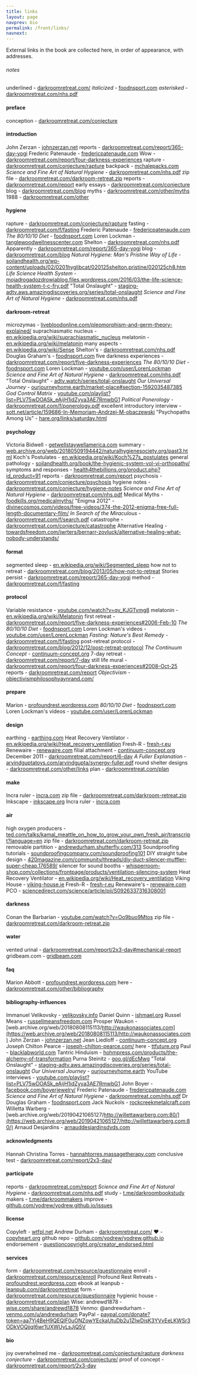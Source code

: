 ```yaml
---
title: links
layout: page
navprev: bio
permalink: /front/links/
navnext: 
---
```


External links in the book are collected here, in order of appearance, with addresses.

###### notes

underlined - [darkroomretreat.com/](https://darkroomretreat.com/)
*italicized* - [foodnsport.com](https://foodnsport.com)
*asterisked* - [darkroomretreat.com/nhs.pdf](https://darkroomretreat.com/nhs.pdf)

#### preface

conception - [darkroomretreat.com/conjecture](https://darkroomretreat.com/conjecture)

#### introduction

John Zerzan - [johnzerzan.net](https://johnzerzan.net)
reports - [darkroomretreat.com/report/365-day-yogi](https://darkroomretreat.com/report/365-day-yogi)
Frederic Patenaude - [fredericpatenaude.com](https://fredericpatenaude.com)
Wow - [darkroomretreat.com/report/four-darkness-experiences](https://darkroomretreat.com/report/four-darkness-experiences)
rapture - [darkroomretreat.com/conjecture/rapture](https://darkroomretreat.com/conjecture/rapture)
backpack - [mchalepacks.com](https://mchalepacks.com)
*Science and Fine Art of Natural Hygiene* - [darkroomretreat.com/nhs.pdf](https://darkroomretreat.com/nhs.pdf)
zip file - [darkroomretreat.com/darkroom-retreat.zip](https://darkroomretreat.com/darkroom-retreat.zip)
reports - [darkroomretreat.com/report](https://darkroomretreat.com/report)
early essays - [darkroomretreat.com/conjecture](https://darkroomretreat.com/conjecture)
blog - [darkroomretreat.com/blog](https://darkroomretreat.com/blog)
myths - [darkroomretreat.com/other/myths](https://darkroomretreat.com/other/myths)
1988 - [darkroomretreat.com/other](https://darkroomretreat.com/other)

#### hygiene

rapture - [darkroomretreat.com/conjecture/rapture](https://darkroomretreat.com/conjecture/rapture)
fasting - [darkroomretreat.com/f/fasting](https://darkroomretreat.com/f/fasting)
Frederic Patenaude - [fredericpatenaude.com](https://fredericpatenaude.com)
*The 80/10/10 Diet* - [foodnsport.com](https://foodnsport.com)
Loren Lockman - [tanglewoodwellnesscenter.com](https://tanglewoodwellnesscenter.com)
Shelton - [darkroomretreat.com/nhs.pdf](https://darkroomretreat.com/nhs.pdf)
Apparently - [darkroomretreat.com/report/365-day-yogi](https://darkroomretreat.com/report/365-day-yogi)
blog - [darkroomretreat.com/blog](https://darkroomretreat.com/blog)
*Natural Hygiene: Man's Pristine Way of Life* - [soilandhealth.org/wp-content/uploads/02/0201hyglibcat/020125shelton.pristine/020125ch8.htm](https://soilandhealth.org/wp-content/uploads/02/0201hyglibcat/020125shelton.pristine/020125ch8.htm)
*Life Science Health System* - [mojadrogadozdrowiablog.files.wordpress.com/2016/03/the-life-science-health-system-t-c-fry.pdf](https://mojadrogadozdrowiablog.files.wordpress.com/2016/03/the-life-science-health-system-t-c-fry.pdf)
"Total Onslaught" - [staging-adtv.aws.amazingdiscoveries.org/series/total-onslaught](https://staging-adtv.aws.amazingdiscoveries.org/series/total-onslaught)
*Science and Fine Art of Natural Hygiene* - [darkroomretreat.com/nhs.pdf](https://darkroomretreat.com/nhs.pdf)

#### darkroom-retreat

microzymas - [livebloodonline.com/pleomorphism-and-germ-theory-explained/](https://livebloodonline.com/pleomorphism-and-germ-theory-explained/)
suprachiasmatic nucleus - [en.wikipedia.org/wiki/suprachiasmatic_nucleus](https://en.wikipedia.org/wiki/suprachiasmatic_nucleus)
melatonin - [en.wikipedia.org/wiki/melatonin](https://en.wikipedia.org/wiki/melatonin)
many aspects - [en.wikipedia.org/wiki/Sense](https://en.wikipedia.org/wiki/Sense)
Shelton's - [darkroomretreat.com/nhs.pdf](https://darkroomretreat.com/nhs.pdf)
Douglas Graham's - [foodnsport.com](https://foodnsport.com)
five darkness experiences - [darkroomretreat.com/report/five-darkness-experiences](https://darkroomretreat.com/report/five-darkness-experiences)
*The 80/10/10 Diet* - [foodnsport.com](https://foodnsport.com)
Loren Lockman - [youtube.com/user/LorenLockman](https://www.youtube.com/user/LorenLockman)
*Science and Fine Art of Natural Hygiene* - [darkroomretreat.com/nhs.pdf](https://darkroomretreat.com/nhs.pdf)
"Total Onslaught" - [adtv.watch/series/total-onslaught](https://adtv.watch/series/total-onslaught)
*Our Universal Journey* - [ourjourneyhome.earth/market-place#section-1592035487385](https://www.ourjourneyhome.earth/market-place#section-1592035487385)
*God Control Matrix* - [youtube.com/playlist?list=PLV75wDOASk_eAijH1idZyya3AE7RmwbG1](https://youtube.com/playlist?list=PLV75wDOASk_eAijH1idZyya3AE7RmwbG1)
*Political Ponerology* - [darkroomretreat.com/f/ponerology.pdf](https://darkroomretreat.com/f/ponerology.pdf)
excellent introductory interview - [sott.net/article/159686-In-Memoriam-Andrzej-M-obaczewski](https://www.sott.net/article/159686-In-Memoriam-Andrzej-M-obaczewski)
"Psychopaths Among Us" - [hare.org/links/saturday.html](http://www.hare.org/links/saturday.html)

#### psychology

Victoria Bidwell - [getwellstaywellamerica.com](https://getwellstaywellamerica.com)
summary - [web.archive.org/web/20180509194442/naturalhygienesociety.org/past3.html](https://web.archive.org/web/20180509194442/naturalhygienesociety.org/past3.html)
Koch's Postulates - [en.wikipedia.org/wiki/Koch%27s_postulates](https://en.wikipedia.org/wiki/Koch%27s_postulates)
general pathology - [soilandhealth.org/book/the-hygienic-system-vol-vi-orthopathy/](https://soilandhealth.org/book/the-hygienic-system-vol-vi-orthopathy/)
symptoms and responses - [health4thebillions.org/product.php?id_product=91](https://health4thebillions.org/product.php?id_product=91)
reports - [darkroomretreat.com/report](https://darkroomretreat.com/report)
psychosis - [darkroomretreat.com/conjecture/psychosis](https://darkroomretreat.com/conjecture/psychosis)
hygiene notes - [darkroomretreat.com/conjecture/hygiene-notes](https://darkroomretreat.com/conjecture/hygiene-notes)
*Science and Fine Art of Natural Hygiene* - [darkroomretreat.com/nhs.pdf](https://darkroomretreat.com/nhs.pdf)
Medical Myths - [foodkills.org/medicalmyths/](https://foodkills.org/medicalmyths/)
"Enigma 2012" - [divinecosmos.com/videos/free-videos/374-the-2012-enigma-free-full-length-documentary-film/](https://divinecosmos.com/videos/free-videos/374-the-2012-enigma-free-full-length-documentary-film/)
*In Search of the Miraculous* - [darkroomretreat.com/f/search.pdf](https://darkroomretreat.com/f/search.pdf)
catastrophe - [darkroomretreat.com/conjecture/catastrophe](https://darkroomretreat.com/conjecture/catastrophe)
Alternative Healing - [towardsfreedom.com/iwrters/bernarr-zovluck/alternative-healing-what-nobody-understands/](http://towardsfreedom.com/iwrters/bernarr-zovluck/alternative-healing-what-nobody-understands/)

#### format

segmented sleep - [en.wikipedia.org/wiki/Segmented_sleep](https://en.wikipedia.org/wiki/Segmented_sleep)
how not to retreat - [darkroomretreat.com/blog/2013/05/how-not-to-retreat](https://darkroomretreat.com/blog/2013/05/how-not-to-retreat)
Stories persist - [darkroomretreat.com/report/365-day-yogi](https://darkroomretreat.com/report/365-day-yogi)
method - [darkroomretreat.com/f/fasting](https://darkroomretreat.com/f/fasting)

#### protocol

Variable resistance - [youtube.com/watch?v=qv_KJGTvmg8](https://www.youtube.com/watch?v=qv_KJGTvmg8)
melatonin - [en.wikipedia.org/wiki/Melatonin‎](https://en.wikipedia.org/wiki/Melatonin‎)
first retreat - [darkroomretreat.com/report/five-darkness-experiences#2006-Feb-10](https://darkroomretreat.com/report/five-darkness-experiences#2006-Feb-10)
*The 80/10/10 Diet* - [foodnsport.com](https://foodnsport.com)
Loren Lockman's videos - [youtube.com/user/LorenLockman](https://youtube.com/user/LorenLockman)
*Fasting: Nature's Best Remedy* - [darkroomretreat.com/f/fasting](https://darkroomretreat.com/f/fasting)
post-retreat protocol - [darkroomretreat.com/blog/2012/12/post-retreat-protocol](https://darkroomretreat.com/blog/2012/12/post-retreat-protocol)
*The Continuum Concept* - [continuum-concept.org](https://continuum-concept.org)
7-day retreat - [darkroomretreat.com/report/7-day](https://darkroomretreat.com/report/7-day)
still life mural - [darkroomretreat.com/report/four-darkness-experiences#2008-Oct-25](https://darkroomretreat.com/report/four-darkness-experiences#2008-Oct-25)
reports - [darkroomretreat.com/report](https://darkroomretreat.com/report)
*Objectivism* - [objectivismphilosophyaynrand.com/](https://objectivismphilosophyaynrand.com/)

#### prepare

Marion - [profoundrest.wordpress.com](https://profoundrest.wordpress.com)
*80/10/10 Diet* - [foodnsport.com](https://foodnsport.com)
Loren Lockman's videos - [youtube.com/user/LorenLockman](https://www.youtube.com/user/LorenLockman)

#### design

earthing - [earthing.com](https://earthing.com)
Heat Recovery Ventilator - [en.wikipedia.org/wiki/Heat_recovery_ventilation](https://en.wikipedia.org/wiki/Heat_recovery_ventilation)
Fresh-R - [fresh-r.eu](https://fresh-r.eu)
Renewaire - [renewaire.com](https://www.renewaire.com)
filial attachment - [continuum-concept.org](https://continuum-concept.org)
December 2011 - [darkroomretreat.com/report/6-day](https://darkroomretreat.com/report/6-day)
*A Fuller Explanation* - [arvindguptatoys.com/arvindgupta/synergy-fuller.pdf](https://www.arvindguptatoys.com/arvindgupta/synergy-fuller.pdf)
round shelter designs - [darkroomretreat.com/other/links](https://darkroomretreat.com/other/links)
plan - [darkroomretreat.com/plan](https://darkroomretreat.com/plan)

#### make

Incra ruler - [incra.com](https://www.incra.com)
zip file - [darkroomretreat.com/darkroom-retreat.zip](https://darkroomretreat.com/darkroom-retreat.zip)
Inkscape - [inkscape.org](https://inkscape.org)
Incra ruler - [incra.com](https://incra.com)

#### air

high oxygen producers - [ted.com/talks/kamal_meattle_on_how_to_grow_your_own_fresh_air/transcript?language=en](https://www.ted.com/talks/kamal_meattle_on_how_to_grow_your_own_fresh_air/transcript?language=en)
zip file - [darkroomretreat.com/darkroom-retreat.zip](https://darkroomretreat.com/darkroom-retreat.zip)
removable partition - [andrewdurham.shutterfly.com/313](https://andrewdurham.shutterfly.com/313)
Soundproofing tutorials - [soundproofingcompany.com/soundproofing101](https://www.soundproofingcompany.com/soundproofing101)
DIY straight tube design - [420magazine.com/community/threads/diy-duct-silencer-muffler-super-cheap.176589/](https://www.420magazine.com/community/threads/diy-duct-silencer-muffler-super-cheap.176589/)
silencer for sound booths - [whisperroom-shop.com/collections/frontpage/products/ventilation-silencing-system](https://whisperroom-shop.com/collections/frontpage/products/ventilation-silencing-system)
Heat Recovery Ventilator - [en.wikipedia.org/wiki/Heat_recovery_ventilation](https://en.wikipedia.org/wiki/Heat_recovery_ventilation)
Viking House - [viking-house.ie](http://viking-house.ie)
Fresh-R - [fresh-r.eu](https://fresh-r.eu)
Renewaire's - [renewaire.com](https://www.renewaire.com)
PCO - [sciencedirect.com/science/article/pii/S0926337316308001](https://www.sciencedirect.com/science/article/pii/S0926337316308001)

#### darkness

Conan the Barbarian - [youtube.com/watch?v=Oo9buo9Mtos](https://www.youtube.com/watch?v=Oo9buo9Mtos)
zip file - [darkroomretreat.com/darkroom-retreat.zip](https://darkroomretreat.com/darkroom-retreat.zip)

#### water

vented urinal - [darkroomretreat.com/report/2x3-day#mechanical-report](https://darkroomretreat.com/report/2x3-day#mechanical-report)
gridbeam.com - [gridbeam.com](https://gridbeam.com)

#### faq

Marion Abbott - [profoundrest.wordpress.com](https://profoundrest.wordpress.com)
here - [darkroomretreat.com/other/bibliography](https://darkroomretreat.com/other/bibliography)

#### bibliography-influences

Immanuel Velikovsky - [velikovsky.info](https://www.velikovsky.info)
Daniel Quinn - [ishmael.org](https://ishmael.org)
Russel Means - [russellmeansfreedom.com](https://www.russellmeansfreedom.com)
Prosper Waukon - [web.archive.org/web/20180808115113/http://waukonassociates.com](https://web.archive.org/web/20180808115113/http://waukonassociates.com)
John Zerzan - [johnzerzan.net](https://www.johnzerzan.net)
Jean Liedloff - [continuum-concept.org](https://continuum-concept.org)
Joseph Chilton Pearce - [joseph-chilton-pearce.com/](https://joseph-chilton-pearce.com/)
here - [ttfuture.org](https://ttfuture.org)
Paul - [blacklabworld.com](https://blacklabworld.com)
Tantric Hinduism - [hohmpress.com/products/the-alchemy-of-transformation](https://www.hohmpress.com/products/the-alchemy-of-transformation)
Purna Steinitz - [goo.gl/dEcMwg](https://goo.gl/dEcMwg)
"Total Onslaught" - [staging-adtv.aws.amazingdiscoveries.org/series/total-onslaught](https://staging-adtv.aws.amazingdiscoveries.org/series/total-onslaught)
_Our Universal Journey_ - [ourjourneyhome.earth](https://ourjourneyhome.earth)
YouTube interviews - [youtube.com/playlist?list=PLV75wDOASk_eAijH1idZyya3AE7RmwbG1](https://youtube.com/playlist?list=PLV75wDOASk_eAijH1idZyya3AE7RmwbG1)
John Boyer - [facebook.com/boyerjewelry/](https://www.facebook.com/boyerjewelry/)
Frederic Patenaude - [fredericpatenaude.com](https://fredericpatenaude.com)
*Science and Fine Art of Natural Hygiene* - [darkroomretreat.com/nhs.pdf](https://darkroomretreat.com/nhs.pdf)
Dr Douglas Graham - [foodnsport.com](https://foodnsport.com)
Jack Nuckols - [rockcreekmetalcraft.com](https://rockcreekmetalcraft.com)
Willetta Warberg - [web.archive.org/web/20190421065127/http://willettawarberg.com:80/](https://web.archive.org/web/20190421065127/http://willettawarberg.com:80/)
Arnaud Desjardins - [arnauddesjardinsdvds.com](https://arnauddesjardinsdvds.com)

#### acknowledgments

Hannah Christina Torres - [hannahtorres.massagetherapy.com](https://hannahtorres.massagetherapy.com)
conclusive test - [darkroomretreat.com/report/2x3-day/](https://darkroomretreat.com/report/2x3-day/)

#### participate

reports - [darkroomretreat.com/report](https://darkroomretreat.com/report)
*Science and Fine Art of Natural Hygiene* - [darkroomretreat.com/nhs.pdf](https://darkroomretreat.com/nhs.pdf)
study - [t.me/darkroombookstudy](https://t.me/darkroombookstudy)
makers - [t.me/darkroommakers](https://t.me/darkroommakers)
improve - [github.com/yodrew/yodrew.github.io/issues](https://github.com/yodrew/yodrew.github.io/issues)

#### license

Copyleft - [wtfpl.net](http://wtfpl.net)
Andrew Durham - [darkroomretreat.com/](https://darkroomretreat.com/)
♥ - [copyheart.org](https://copyheart.org)
github repo - [github.com/yodrew/yodrew.github.io](https://github.com/yodrew/yodrew.github.io)
endorsement - [questioncopyright.org/creator_endorsed.html](https://questioncopyright.org/creator_endorsed.html)

#### services

form - [darkroomretreat.com/resource/questionnaire](https://darkroomretreat.com/resource/questionnaire)
enroll - [darkroomretreat.com/resource/enroll](https://darkroomretreat.com/resource/enroll)
Profound Rest Retreats - [profoundrest.wordpress.com](https://profoundrest.wordpress.com)
ebook at leanpub - [leanpub.com/darkroomretreat](https://leanpub.com/darkroomretreat)
form - [darkroomretreat.com/resource/questionnaire](https://darkroomretreat.com/resource/questionnaire)
hygienic house - [darkroomretreat.com/plan](https://darkroomretreat.com/plan)
Wise: andrewd1878 - [wise.com/share/andrewd1878](https://wise.com/share/andrewd1878)
Venmo: @andrewdurham - [venmo.com/u/andrewdurham](https://venmo.com/u/andrewdurham)
PayPal - [paypal.com/donate?token=aa7Yi4BeH9QEQlF0uONZowYEckaUtuDb2u1ZIwDisK3YVvEeLKWSr3ODkVOQjjqI6wr1UXWUyLsJjQ5V](https://www.paypal.com/donate?token=aa7Yi4BeH9QEQlF0uONZowYEckaUtuDb2u1ZIwDisK3YVvEeLKWSr3ODkVOQjjqI6wr1UXWUyLsJjQ5V)

#### bio

joy overwhelmed me - [darkroomretreat.com/conjecture/rapture](https://darkroomretreat.com/conjecture/rapture)
*darkness conjecture* - [darkroomretreat.com/conjecture/](https://darkroomretreat.com/conjecture/)
proof of concept - [darkroomretreat.com/report/2x3-day](https://darkroomretreat.com/report/2x3-day)
